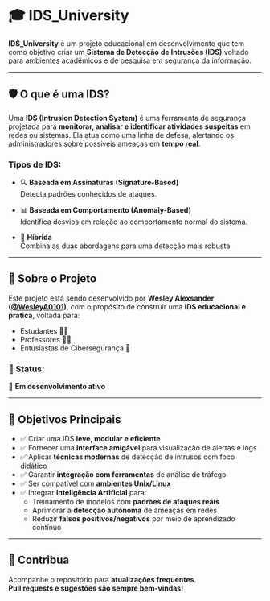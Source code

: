 # 🎓 IDS_University

**IDS_University** é um projeto educacional em desenvolvimento que tem como objetivo criar um **Sistema de Detecção de Intrusões (IDS)** voltado para ambientes acadêmicos e de pesquisa em segurança da informação.

---

## 🛡️ O que é uma IDS?

Uma **IDS (Intrusion Detection System)** é uma ferramenta de segurança projetada para **monitorar, analisar e identificar atividades suspeitas** em redes ou sistemas. Ela atua como uma linha de defesa, alertando os administradores sobre possíveis ameaças em **tempo real**.

### Tipos de IDS:

- 🔍 **Baseada em Assinaturas (Signature-Based)**  
  Detecta padrões conhecidos de ataques.

- 📊 **Baseada em Comportamento (Anomaly-Based)**  
  Identifica desvios em relação ao comportamento normal do sistema.

- 🧬 **Híbrida**  
  Combina as duas abordagens para uma detecção mais robusta.

---

## 🚀 Sobre o Projeto

Este projeto está sendo desenvolvido por **Wesley Alexsander ([@WesleyA0101](https://github.com/WesleyA0101))**, com o propósito de construir uma **IDS educacional e prática**, voltada para:

- Estudantes 🧑‍🎓  
- Professores 👩‍🏫  
- Entusiastas de Cibersegurança 🔐  

### 📌 Status:  
🚧 **Em desenvolvimento ativo**

---

## 🎯 Objetivos Principais

- ✅ Criar uma IDS **leve, modular e eficiente**
- ✅ Fornecer uma **interface amigável** para visualização de alertas e logs
- ✅ Aplicar **técnicas modernas** de detecção de intrusos com foco didático
- ✅ Garantir **integração com ferramentas** de análise de tráfego
- ✅ Ser compatível com **ambientes Unix/Linux**
- ✅ Integrar **Inteligência Artificial** para:
  - Treinamento de modelos com **padrões de ataques reais**
  - Aprimorar a **detecção autônoma** de ameaças em redes
  - Reduzir **falsos positivos/negativos** por meio de aprendizado contínuo

---

## 🤝 Contribua

Acompanhe o repositório para **atualizações frequentes**.  
**Pull requests e sugestões são sempre bem-vindas!**
